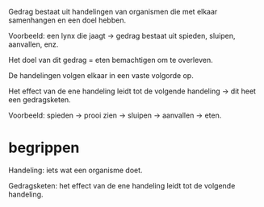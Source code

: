 Gedrag bestaat uit handelingen van organismen die met elkaar samenhangen en een doel hebben.

Voorbeeld: een lynx die jaagt → gedrag bestaat uit spieden, sluipen, aanvallen, enz.

Het doel van dit gedrag = eten bemachtigen om te overleven.

De handelingen volgen elkaar in een vaste volgorde op.

Het effect van de ene handeling leidt tot de volgende handeling → dit heet een gedragsketen.

Voorbeeld: spieden → prooi zien → sluipen → aanvallen → eten.

# begrippen

Handeling: iets wat een organisme doet.

Gedragsketen: het effect van de ene handeling leidt tot de volgende handeling.
